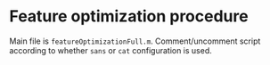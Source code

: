 # Feature optimization procedure

Main file is `featureOptimizationFull.m`. Comment/uncomment script according to whether `sans` or `cat` configuration is used.